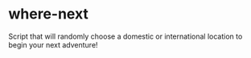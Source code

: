 # where-next
Script that will randomly choose a domestic or international location to begin your next adventure! 
